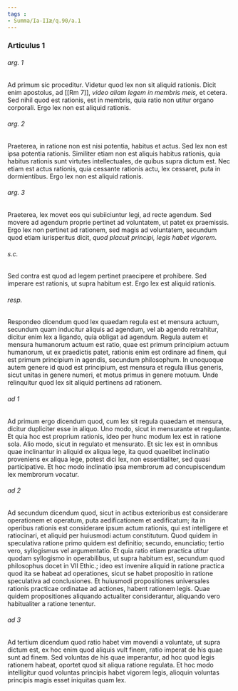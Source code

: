 ```yaml
---
tags : 
- Summa/Ia-IIæ/q.90/a.1
---
```


### Articulus 1

###### arg. 1
Ad primum sic proceditur. Videtur quod lex non sit aliquid rationis. Dicit enim apostolus, ad [[Rm 7]], *video aliam legem in membris meis,* et cetera. Sed nihil quod est rationis, est in membris, quia ratio non utitur organo corporali. Ergo lex non est aliquid rationis.

###### arg. 2
Praeterea, in ratione non est nisi potentia, habitus et actus. Sed lex non est ipsa potentia rationis. Similiter etiam non est aliquis habitus rationis, quia habitus rationis sunt virtutes intellectuales, de quibus supra dictum est. Nec etiam est actus rationis, quia cessante rationis actu, lex cessaret, puta in dormientibus. Ergo lex non est aliquid rationis.

###### arg. 3
Praeterea, lex movet eos qui subiiciuntur legi, ad recte agendum. Sed movere ad agendum proprie pertinet ad voluntatem, ut patet ex praemissis. Ergo lex non pertinet ad rationem, sed magis ad voluntatem, secundum quod etiam iurisperitus dicit, *quod placuit principi, legis habet vigorem*.

###### s.c.
Sed contra est quod ad legem pertinet praecipere et prohibere. Sed imperare est rationis, ut supra habitum est. Ergo lex est aliquid rationis.

###### resp.
Respondeo dicendum quod lex quaedam regula est et mensura actuum, secundum quam inducitur aliquis ad agendum, vel ab agendo retrahitur, dicitur enim lex a ligando, quia obligat ad agendum. Regula autem et mensura humanorum actuum est ratio, quae est primum principium actuum humanorum, ut ex praedictis patet, rationis enim est ordinare ad finem, qui est primum principium in agendis, secundum philosophum. In unoquoque autem genere id quod est principium, est mensura et regula illius generis, sicut unitas in genere numeri, et motus primus in genere motuum. Unde relinquitur quod lex sit aliquid pertinens ad rationem.

###### ad 1
Ad primum ergo dicendum quod, cum lex sit regula quaedam et mensura, dicitur dupliciter esse in aliquo. Uno modo, sicut in mensurante et regulante. Et quia hoc est proprium rationis, ideo per hunc modum lex est in ratione sola. Alio modo, sicut in regulato et mensurato. Et sic lex est in omnibus quae inclinantur in aliquid ex aliqua lege, ita quod quaelibet inclinatio proveniens ex aliqua lege, potest dici lex, non essentialiter, sed quasi participative. Et hoc modo inclinatio ipsa membrorum ad concupiscendum lex membrorum vocatur.

###### ad 2
Ad secundum dicendum quod, sicut in actibus exterioribus est considerare operationem et operatum, puta aedificationem et aedificatum; ita in operibus rationis est considerare ipsum actum rationis, qui est intelligere et ratiocinari, et aliquid per huiusmodi actum constitutum. Quod quidem in speculativa ratione primo quidem est definitio; secundo, enunciatio; tertio vero, syllogismus vel argumentatio. Et quia ratio etiam practica utitur quodam syllogismo in operabilibus, ut supra habitum est, secundum quod philosophus docet in VII Ethic.; ideo est invenire aliquid in ratione practica quod ita se habeat ad operationes, sicut se habet propositio in ratione speculativa ad conclusiones. Et huiusmodi propositiones universales rationis practicae ordinatae ad actiones, habent rationem legis. Quae quidem propositiones aliquando actualiter considerantur, aliquando vero habitualiter a ratione tenentur.

###### ad 3
Ad tertium dicendum quod ratio habet vim movendi a voluntate, ut supra dictum est, ex hoc enim quod aliquis vult finem, ratio imperat de his quae sunt ad finem. Sed voluntas de his quae imperantur, ad hoc quod legis rationem habeat, oportet quod sit aliqua ratione regulata. Et hoc modo intelligitur quod voluntas principis habet vigorem legis, alioquin voluntas principis magis esset iniquitas quam lex.

